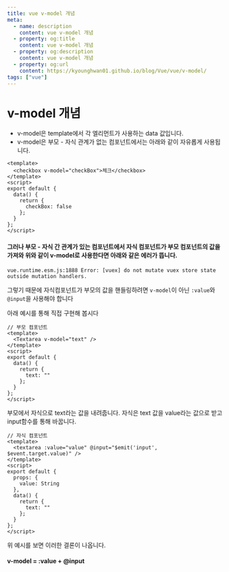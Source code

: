 ```yaml
---
title: vue v-model 개념
meta:
  - name: description
    content: vue v-model 개념
  - property: og:title
    content: vue v-model 개념
  - property: og:description
    content: vue v-model 개념
  - property: og:url
    content: https://kyounghwan01.github.io/blog/Vue/vue/v-model/
tags: ["vue"]
---
```


# v-model 개념

- v-model은 template에서 각 엘리먼트가 사용하는 data 값입니다.
- v-model은 부모 - 자식 관계가 없는 컴포넌트에서는 아래와 같이 자유롭게 사용됩니다.

```vue
<template>
  <checkbox v-model="checkBox">체크</checkbox>
</template>
<script>
export default {
  data() {
    return {
      checkBox: false
    };
  }
};
</script>
```

#### 그러나 부모 - 자식 간 관계가 있는 컴포넌트에서 자식 컴포넌트가 부모 컴포넌트의 값을 가져와 위와 같이 v-model로 사용한다면 아래와 같은 에러가 뜹니다.

`vue.runtime.esm.js:1888 Error: [vuex] do not mutate vuex store state outside mutation handlers.`

그렇기 때문에 자식컴포넌트가 부모의 값을 핸들링하려면 `v-model`이 아닌 `:value`와 `@input`을 사용해야 합니다

아래 예시를 통해 직접 구현해 봅시다

```vue
// 부모 컴포넌트
<template>
  <Textarea v-model="text" />
</template>
<script>
export default {
  data() {
    return {
      text: ""
    };
  }
};
</script>
```

부모에서 자식으로 text라는 값을 내려줍니다. 자식은 text 값을 value라는 값으로 받고 input함수를 통해 바꿉니다.

```vue
// 자식 컴포넌트
<template>
  <textarea :value="value" @input="$emit('input', $event.target.value)" />
</template>
<script>
export default {
  props: {
    value: String
  },
  data() {
    return {
      text: ""
    };
  }
};
</script>
```

위 예시를 보면 이러한 결론이 나옵니다.

#### v-model = :value + @input

<Disqus />
